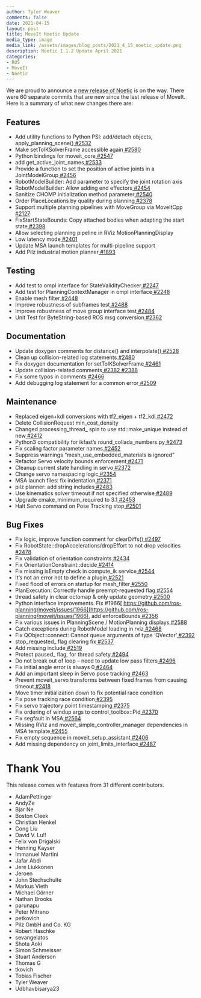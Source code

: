 ```yaml
---
author: Tyler Weaver
comments: false
date: 2021-04-15
layout: post
title: MoveIt Noetic Update
media_type: image
media_link: /assets/images/blog_posts/2021_4_15_noetic_update.png
description: Noetic 1.1.2 Update April 2021
categories:
- ROS
- MoveIt
- Noetic
---
```


We are proud to announce a [new release of Noetic](https://github.com/ros-planning/moveit/issues/2593) is on the way.  There were 60 separate commits that are new since the last release of MoveIt.  Here is a summary of what new changes there are:


## Features


*   Add utility functions to Python PSI: add/detach objects, apply_planning_scene()[ #2532](https://github.com/ros-planning/moveit/issues/2532)
*   Make setToIKSolverFrame accessible again[ #2580](https://github.com/ros-planning/moveit/issues/2580)
*   Python bindings for moveit_core[ #2547](https://github.com/ros-planning/moveit/issues/2547)
*   add get_active_joint_names[ #2533](https://github.com/ros-planning/moveit/issues/2533)
*   Provide a function to set the position of active joints in a JointModelGroup[ #2456](https://github.com/ros-planning/moveit/issues/2456)
*   RobotModelBuilder: Add parameter to specify the joint rotation axis
*   RobotModelBuilder: Allow adding end effectors[ #2454](https://github.com/ros-planning/moveit/issues/2454)
*   Sanitize CHOMP initialization method parameter[ #2540](https://github.com/ros-planning/moveit/issues/2540)
*   Order PlaceLocations by quality during planning[ #2378](https://github.com/ros-planning/moveit/issues/2378)
*   Support multiple planning pipelines with MoveGroup via MoveItCpp[ #2127](https://github.com/ros-planning/moveit/issues/2127)
*   FixStartStateBounds: Copy attached bodies when adapting the start state[ #2398](https://github.com/ros-planning/moveit/issues/2398)
*   Allow selecting planning pipeline in RViz MotionPlanningDisplay
*   Low latency mode[ #2401](https://github.com/ros-planning/moveit/issues/2401)
*   Update MSA launch templates for multi-pipeline support
*   Add Pilz industrial motion planner[ #1893](https://github.com/ros-planning/moveit/issues/1893)


## Testing



*   Add test to ompl interface for StateValidityChecker[ #2247](https://github.com/ros-planning/moveit/issues/2247)
*   Add test for PlanningContextManager in ompl interface[ #2248](https://github.com/ros-planning/moveit/issues/2248)
*   Enable mesh filter[ #2448](https://github.com/ros-planning/moveit/issues/2448)
*   Improve robustness of subframes test[ #2488](https://github.com/ros-planning/moveit/issues/2488)
*   Improve robustness of move group interface test[ #2484](https://github.com/ros-planning/moveit/issues/2484)
*   Unit Test for ByteString-based ROS msg conversion[ #2362](https://github.com/ros-planning/moveit/issues/2362)


## Documentation



*   Update doxygen comments for distance() and interpolate()[ #2528](https://github.com/ros-planning/moveit/issues/2528)
*   Clean up collision-related log statements[ #2480](https://github.com/ros-planning/moveit/issues/2480)
*   Fix doxygen documentation for setToIKSolverFrame[ #2461](https://github.com/ros-planning/moveit/issues/2461)
*   Update collision-related comments[ #2382 #2388](https://github.com/ros-planning/moveit/issues/2382)
*   Fix some typos in comments[ #2466](https://github.com/ros-planning/moveit/issues/2466)
*   Add debugging log statement for a common error[ #2509](https://github.com/ros-planning/moveit/issues/2509)


## Maintenance



*   Replaced eigen+kdl conversions with tf2_eigen + tf2_kdl[ #2472](https://github.com/ros-planning/moveit/issues/2472)
*   Delete CollisionRequest min_cost_density
*   Changed processing_thread_ spin to use std::make_unique instead of new[ #2412](https://github.com/ros-planning/moveit/issues/2412)
*   Python3 compatibility for ikfast’s round_collada_numbers.py[ #2473](https://github.com/ros-planning/moveit/issues/2473)
*   Fix scaling factor parameter names[ #2452](https://github.com/ros-planning/moveit/issues/2452)
*   Suppress warnings “mesh_use_embedded_materials is ignored”
*   Refactor Servo velocity bounds enforcement[ #2471](https://github.com/ros-planning/moveit/issues/2471)
*   Cleanup current state handling in servo[ #2372](https://github.com/ros-planning/moveit/issues/2372)
*   Change servo namespacing logic[ #2354](https://github.com/ros-planning/moveit/issues/2354)
*   MSA launch files: fix indentation[ #2371](https://github.com/ros-planning/moveit/issues/2371)
*   pilz planner: add string includes[ #2483](https://github.com/ros-planning/moveit/issues/2483)
*   Use kinematics solver timeout if not specified otherwise[ #2489](https://github.com/ros-planning/moveit/issues/2489)
*   Upgrade cmake_minimum_required to 3.1[ #2453](https://github.com/ros-planning/moveit/issues/2453)
*   Halt Servo command on Pose Tracking stop[ #2501](https://github.com/ros-planning/moveit/issues/2501)


## Bug Fixes



*   Fix logic, improve function comment for clearDiffs()[ #2497](https://github.com/ros-planning/moveit/issues/2497)
*   Fix RobotState::dropAccelerations/dropEffort to not drop velocities[ #2478](https://github.com/ros-planning/moveit/issues/2478)
*   Fix validation of orientation constraints[ #2434](https://github.com/ros-planning/moveit/issues/2434)
*   Fix OrientationConstraint::decide[ #2414](https://github.com/ros-planning/moveit/issues/2414)
*   Fix missing isEmpty check in compute_ik service[ #2544](https://github.com/ros-planning/moveit/issues/2544)
*   It’s not an error not to define a plugin[ #2521](https://github.com/ros-planning/moveit/issues/2521)
*   Fixed flood of errors on startup for mesh_filter[ #2550](https://github.com/ros-planning/moveit/issues/2550)
*   PlanExecution: Correctly handle preempt-requested flag[ #2554](https://github.com/ros-planning/moveit/issues/2554)
*   thread safety in clear octomap & only update geometry[ #2500](https://github.com/ros-planning/moveit/issues/2500)
*   Python interface improvements. Fix #1966[ https://github.com/ros-planning/moveit/issues/1966](https://github.com/ros-planning/moveit/issues/1966), add enforceBounds[ #2356](https://github.com/ros-planning/moveit/issues/2356)
*   Fix various issues in PlanningScene / MotionPlanning displays[ #2588](https://github.com/ros-planning/moveit/issues/2588)
*   Catch exceptions during RobotModel loading in rviz[ #2468](https://github.com/ros-planning/moveit/issues/2468)
*   Fix QObject::connect: Cannot queue arguments of type ‘QVector’[ #2392](https://github.com/ros-planning/moveit/issues/2392)
*   stop_requested_ flag clearing fix[ #2537](https://github.com/ros-planning/moveit/issues/2537)
*   Add missing include[ #2519](https://github.com/ros-planning/moveit/issues/2519)
*   Protect paused_ flag, for thread safety[ #2494](https://github.com/ros-planning/moveit/issues/2494)
*   Do not break out of loop – need to update low pass filters[ #2496](https://github.com/ros-planning/moveit/issues/2496)
*   Fix initial angle error is always 0[ #2464](https://github.com/ros-planning/moveit/issues/2464)
*   Add an important sleep in Servo pose tracking[ #2463](https://github.com/ros-planning/moveit/issues/2463)
*   Prevent moveit_servo transforms between fixed frames from causing timeout[ #2418](https://github.com/ros-planning/moveit/issues/2418)
*   Move timer initialization down to fix potential race condition
*   Fix pose tracking race condition[ #2395](https://github.com/ros-planning/moveit/issues/2395)
*   Fix servo trajectory point timestamping[ #2375](https://github.com/ros-planning/moveit/issues/2375)
*   Fix ordering of windup args to control_toolbox::Pid[ #2370](https://github.com/ros-planning/moveit/issues/2370)
*   Fix segfault in MSA[ #2564](https://github.com/ros-planning/moveit/issues/2564)
*   Missing RViz and moveit_simple_controller_manager dependencies in MSA template[ #2455](https://github.com/ros-planning/moveit/issues/2455)
*   Fix empty sequence in moveit_setup_assistant[ #2406](https://github.com/ros-planning/moveit/issues/2406)
*   Add missing dependency on joint_limits_interface[ #2487](https://github.com/ros-planning/moveit/issues/2487)


# **Thank You**

This release comes with features from 31 different contributors.



*   AdamPettinger
*   AndyZe
*   Bjar Ne
*   Boston Cleek
*   Christian Henkel
*   Cong Liu
*   David V. Lu!!
*   Felix von Drigalski
*   Henning Kayser
*   Immanuel Martini
*   Jafar Abdi
*   Jere Liukkonen
*   Jeroen
*   John Stechschulte
*   Markus Vieth
*   Michael Görner
*   Nathan Brooks
*   parunapu
*   Peter Mitrano
*   petkovich
*   Pilz GmbH and Co. KG
*   Robert Haschke
*   sevangelatos
*   Shota Aoki
*   Simon Schmeisser
*   Stuart Anderson
*   Thomas G
*   tkovich
*   Tobias Fischer
*   Tyler Weaver
*   Udbhavbisarya23
